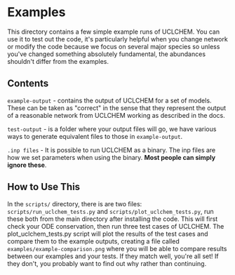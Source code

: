 # Examples
This directory contains a few simple example runs of UCLCHEM. You can use it to test out the code, it's particularly helpful when you change network or modify the code because we focus on several major species so unless you've changed something absolutely fundamental, the abundances shouldn't differ from the examples.

## Contents
`example-output` - contains the output of UCLCHEM for a set of models. These can be taken as "correct" in the sense that they represent the output of a reasonable network from UCLCHEM working as described in the docs.

`test-output` - is a folder where your output files will go, we have various ways to generate equivalent files to those in `example-output`.

`.inp files` - It is possible to run UCLCHEM as a binary. The inp files are how we set parameters when using the binary. **Most people can simply ignore these**.


## How to Use This
In the `scripts/` directory, there is are two files: `scripts/run_uclchem_tests.py` and `scripts/plot_uclchem_tests.py`, run these both from the main directory after installing the code. This will first check your ODE conservation, then run three test cases of UCLCHEM. The plot_uclchem_tests.py script will plot the results of the test cases and compare them to the example outputs, creating a file called `examples/example-comparison.png` where you will be able to compare results between our examples and your tests. If they match well, you're all set! If they don't, you probably want to find out why rather than continuing.